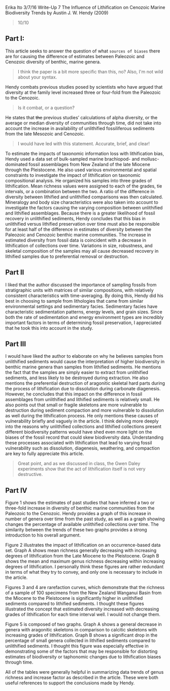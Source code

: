Erika Ito
3/7/16
Write-Up 7
The Influence of Lithification on Cenozoic Marine Biodiversity Trends
by Austin J. W. Hendy (2009)

> 10/10

## Part I:

This article seeks to answer the question of what ````sources of biases```` there are for causing the difference of estimates between Paleozoic and Cenozoic diversity of benthic, marine genera. 

> I think the paper is a bit more specific than this, no? Also, I'm not wild about your syntax.

Hendy combats previous studies posed by scientists who have argued that diversity at the family level increased three or four-fold from the Paleozoic to the Cenozoic. 

> Is it combat, or a question?

He states that <strike>the</strike> previous studies’ calculations of alpha diversity, or the average or median diversity of communities through time, did not take into account the increase in availability of unlithified fossiliferous sediments from the late Mesozoic and Cenozoic. 

> I would have led with this statement. Accurate, brief, and clear!

To estimate the impacts of taxonomic information loss with lithification bias, Hendy used a data set of bulk-sampled marine brachiopod- and mollusc-dominated fossil assemblages from New Zealand of the late Miocene through the Pleistocene. He also used various environmental and spatial constraints to investigate the impact of lithification on taxonomic compositional analysis. He organized his samples into three grades of lithification. Mean richness values were assigned to each of the grades, tie intervals, or a combination between the two. A ratio of the difference in diversity between lithified and unlithified comparisons was then calculated. Mineralogy and body size characteristics were also taken into account to investigate the factors causing the varying composition between unlithified and lithified assemblages. Because there is a greater likelihood of fossil recovery in unlithified sediments, Hendy concludes that this bias in unlithified versus lithified preservation over time must also be responsible for at least half of the difference in estimates of diversity between the Paleozoic and Cenozoic benthic marine communities. The increase in estimated diversity from fossil data is coincident with a decrease in lithification of collections over time. Variations in size, robustness, and skeletal composition of the samples may all cause decreased recovery in lithified samples due to preferential removal or destruction.

## Part II

I liked that the author discussed the importance of sampling fossils from stratigraphic units with matrices of similar compositions, with relatively consistent characteristics with time-averaging. By doing this, Hendy did his best in choosing to sample from lithologies that came from similar environmental settings and sedimentary facies. Sedimentary facies have characteristic sedimentation patterns, energy levels, and grain sizes. Since both the rate of sedimentation and energy environment types are incredibly important factors in terms of determining fossil preservation, I appreciated that he took this into account in the study. 

## Part III

I would have liked the author to elaborate on why he believes samples from unlithified sediments would cause the interpretation of higher biodiversity in benthic marine genera than samples from lithified sediments. He mentions the fact that the samples are simply easier to extract from unlithified sediments, and less likely to be destroyed during extraction. He also mentions the preferential destruction of aragonitic skeletal hard parts during the process of lithification due to dissolution during carbonate diagenesis. However, he concludes that this impact on the difference in fossil assemblages from unlithified and lithified sediments is relatively small. He also points out that small or fragile skeletons are more vulnerable to destruction during sediment compaction and more vulnerable to dissolution as well during the lithification process. He only mentions these causes of vulnerability briefly and vaguely in the article. I think delving more deeply into the reasons why unlithified collections and lithified collections present different biodiversity patterns would have shed even more light on the biases of the fossil record that could skew biodiversity data. Understanding these processes associated with lithification that lead to varying fossil vulnerability such as dissolution, diagenesis, weathering, and compaction are key to fully appreciate this article. 

> Great point, and as we discussed in class, the Gwen Daley experiments show that the act of lithification itself is not very destructive.

## Part IV

Figure 1 shows the estimates of past studies that have inferred a two or three-fold increase in diversity of benthic marine communities from the Paleozoic to the Cenozoic. Hendy provides a graph of this increase in number of genera over time from the past study, as well as a graph showing changes the percentage of available unlithified collections over time. The similarity between the trends of these two graphs provides a strong introduction to his overall argument.   

Figure 2 illustrates the impact of lithification on an occurrence-based data set. Graph A shows mean richness generally decreasing with increasing degrees of lithification from the Late Miocene to the Pleistocene. Graph B shows the mean and maximum genus richness decreasing within increasing degrees of lithification. I personally think these figures are rather redundant in terms of what they try to convey, and only one is necessary to include in the article.

Figures 3 and 4 are rarefaction curves, which demonstrate that the richness of a sample of 100 specimens from the New Zealand Wanganui Basin from the Miocene to the Pleistocene is significantly higher in unlithified sediments compared to lithified sediments. I thought these figures illustrated the concept that estimated diversity increased with decreasing grades of lithification for each time interval well. I would not change them. 

Figure 5 is composed of two graphs. Graph A shows a general decrease in genera with aragonitic skeletons in comparison to calcitic skeletons with increasing grades of lithification. Graph B shows a significant drop in the percentage of small genera collected in lithified sediments compared to unlithified sediments. I thought this figure was especially effective in demonstrating some of the factors that may be responsible for distorting estimates of biodiversity or taphonomic changes due to lithification biases through time.

All of the tables were generally helpful in summarizing data trends of genus richness and increase factor as described in the article. These were both useful references to support the conclusions made by Hendy. 
